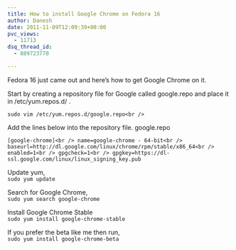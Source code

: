 ```yaml
---
title: How to install Google Chrome on Fedora 16
author: Danesh
date: 2011-11-09T12:09:39+00:00
pvc_views:
  - 11713
dsq_thread_id:
  - 889723770

---
```

Fedora 16 just came out and here&#8217;s how to get Google Chrome on it.

Start by creating a repository file for Google called google.repo and place it in /etc/yum.repos.d/ .

`sudo vim /etc/yum.repos.d/google.repo<br />
` 

Add the lines below into the repository file. google.repo

`[google-chrome]<br />
name=google-chrome - 64-bit<br />
baseurl=http://dl.google.com/linux/chrome/rpm/stable/x86_64<br />
enabled=1<br />
gpgcheck=1<br />
gpgkey=https://dl-ssl.google.com/linux/linux_signing_key.pub`

Update yum,  
`sudo yum update`

Search for Google Chrome,  
`sudo yum search google-chrome`

Install Google Chrome Stable  
`sudo yum install google-chrome-stable`

If you prefer the beta like me then run,  
`sudo yum install google-chrome-beta`